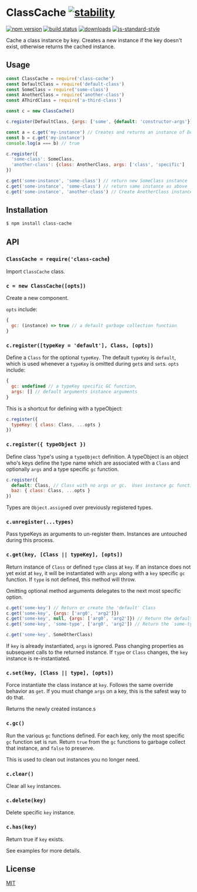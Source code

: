 # ClassCache [![stability][0]][1]
[![npm version][2]][3] [![build status][4]][5]
[![downloads][8]][9] [![js-standard-style][10]][11]

Cache a class instance by key.  Creates a new instance if the key doesn't exist, otherwise returns the cached instance.

## Usage

```js
const ClassCache = require('class-cache')
const DefaultClass = require('default-class')
const SomeClass = require('some-class')
const AnotherClass = require('another-class')
const AThirdClass = require('a-third-class')

const c = new ClassCache()

c.register(DefaultClass, {args: ['some', {default: 'constructor-args'}]})

const a = c.get('my-instance') // Creates and returns an instance of DefaultClass
const b = c.get('my-instance')
console.log(a === b) // true

c.register({
  'some-class': SomeClass,
  'another-class': {class: AnotherClass, args: ['class', 'specific']
})

c.get('some-instance', 'some-class') // return new SomeClass instance
c.get('some-instance', 'some-class') // return same instance as above
c.get('some-instance', 'another-class') // Create AnotherClass instance and replace the SomeClass instance stored at 'some-instance'
```

## Installation
```sh
$ npm install class-cache
```
## API
### `ClassCache = require('class-cache`)
Import `ClassCache` class.

### `c = new ClassCache([opts])`
Create a new component.

`opts` include:

```js
{
  gc: (instance) => true // a default garbage collection function
}
```

### `c.register([typeKey = 'default'], Class, [opts])`

Define a `Class` for the optional `typeKey`.  The default `typeKey` is `default`, which is used whenever a `typeKey` is omitted during `get`s and `set`s.  `opts` include: 

```js
{
  gc: undefined // a typeKey specific GC function,
  args: [] // default arguments instance arguments
}
```

This is a shortcut for defining with a typeObject:

```js
c.register({
  typeKey: { class: Class, ...opts }
})
```

### `c.register({ typeObject })`

Define class 'type's using a `typeObject` definition.  A typeObject is an object who's keys define the type name which are associated with a `Class` and optionally `args` and a type specific `gc` function.

```js
c.register({
  default: Class, // Class with no args or gc.  Uses instance gc function.
  baz: { class: Class, ...opts }
})
```

Types are `Object.assign`ed over previously registered types.

### `c.unregister(...types)`

Pass typeKeys as arguments to un-register them.  Instances are untouched during this process. 

### `c.get(key, [Class || typeKey], [opts])`

Return instance of `Class` or defined `type` class at `key`.  If an instance does not yet exist at `key`, it will be instantiated with `args` along with a `key` specific `gc` function.  If `type` is not defined, this method will throw.

Omitting optional method arguments delegates to the next most specific option. 

```js
c.get('some-key') // Return or create the 'default' Class
c.get('some-key', {args: ['arg0', 'arg2']})
c.get('some-key', null, {args: ['arg0', 'arg2']}) // Return the default registerd class with specific args
c.get('some-key', 'some-type', ['arg0', 'arg2']) // Return the `some-type` class at `some-key`.

c.get('some-key', SomeOtherClass)
```

If `key` is already instantiated, `args` is ignored.  Pass changing properties as subsequent calls to the returned instance.  If `type` or `Class` changes, the `key` instance is re-instantiated.

### `c.set(key, [Class || type], [opts])`

Force instantiate the class instance at `key`.  Follows the same override behavior as `get`.  If you must change `args` on a key, this is the safest way to do that.

Returns the newly created instance.s

### `c.gc()`

Run the various `gc` functions defined.  For each key, only the most specific `gc` function set is run.  Return `true` from the `gc` functions to garbage collect that instance, and `false` to preserve.

This is used to clean out instances you no longer need.

### `c.clear()`

Clear all `key` instances.  

### `c.delete(key)`

Delete specific `key` instance.

### `c.has(key)`

Return true if `key` exists. 

See examples for more details.

## License
[MIT](https://tldrlegal.com/license/mit-license)

[0]: https://img.shields.io/badge/stability-experimental-orange.svg?style=flat-square
[1]: https://nodejs.org/api/documentation.html#documentation_stability_index
[2]: https://img.shields.io/npm/v/class-cache.svg?style=flat-square
[3]: https://npmjs.org/package/class-cache
[4]: https://img.shields.io/travis/bcomnes/class-cache/master.svg?style=flat-square
[5]: https://travis-ci.org/bcomnes/class-cache
[8]: http://img.shields.io/npm/dm/class-cache.svg?style=flat-square
[9]: https://npmjs.org/package/class-cache
[10]: https://img.shields.io/badge/code%20style-standard-brightgreen.svg?style=flat-square
[11]: https://github.com/feross/standard
[bel]: https://github.com/shama/bel
[yoyoify]: https://github.com/shama/yo-yoify
[md]: https://github.com/patrick-steele-idem/morphdom
[210]: https://github.com/patrick-steele-idem/morphdom/pull/81
[nm]: https://github.com/yoshuawuyts/nanomorph
[ce]: https://github.com/yoshuawuyts/cache-element
[class]: https://developer.mozilla.org/en-US/docs/Web/JavaScript/Reference/Classes
[isSameNode]: https://github.com/choojs/nanomorph#caching-dom-elements
[onload]: https://github.com/shama/on-load
[choo]: https://github.com/choojs/choo
[nca]: https://github.com/choojs/nanocomponent-adapters
[nc]: https://github.com/choojs/nanocomponent
